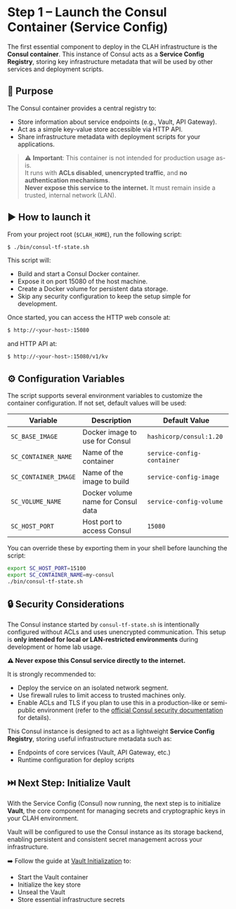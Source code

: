 # Step 1 – Launch the Consul Container (Service Config)

The first essential component to deploy in the CLAH infrastructure is the **Consul container**. This instance of Consul acts as a **Service Config Registry**, storing key infrastructure metadata that will be used by other services and deployment scripts.

## 🧩 Purpose

The Consul container provides a central registry to:

- Store information about service endpoints (e.g., Vault, API Gateway).
- Act as a simple key-value store accessible via HTTP API.
- Share infrastructure metadata with deployment scripts for your applications.

> ⚠️ **Important**: This container is not intended for production usage as-is.  
> It runs with **ACLs disabled**, **unencrypted traffic**, and **no authentication mechanisms**.  
> **Never expose this service to the internet.** It must remain inside a trusted, internal network (LAN).

## ▶️ How to launch it

From your project root (`$CLAH_HOME`), run the following script:

```bash title="bash"
$ ./bin/consul-tf-state.sh
```

This script will:

- Build and start a Consul Docker container.
- Expose it on port 15080 of the host machine.
- Create a Docker volume for persistent data storage.
- Skip any security configuration to keep the setup simple for development.

Once started, you can access the HTTP web console at:

```bash title="bash"
$ http://<your-host>:15080
```

and HTTP API at:
```bash title="bash"
$ http://<your-host>:15080/v1/kv
```

## ⚙️ Configuration Variables

The script supports several environment variables to customize the container configuration. If not set, default values will be used:

| Variable             | Description                               | Default Value                  |
|----------------------|-------------------------------------------|--------------------------------|
| `SC_BASE_IMAGE`      | Docker image to use for Consul            | `hashicorp/consul:1.20`        |
| `SC_CONTAINER_NAME`  | Name of the container                     | `service-config-container`     |
| `SC_CONTAINER_IMAGE` | Name of the image to build                | `service-config-image`         |
| `SC_VOLUME_NAME`     | Docker volume name for Consul data        | `service-config-volume`        |
| `SC_HOST_PORT`       | Host port to access Consul                | `15080`                        |

You can override these by exporting them in your shell before launching the script:

```bash title="bash"
export SC_HOST_PORT=15100
export SC_CONTAINER_NAME=my-consul
./bin/consul-tf-state.sh
```

## 🔒 Security Considerations

The Consul instance started by `consul-tf-state.sh` is intentionally configured without ACLs and uses unencrypted communication. This setup is **only intended for local or LAN-restricted environments** during development or home lab usage.

**⚠️ Never expose this Consul service directly to the internet.**

It is strongly recommended to:

- Deploy the service on an isolated network segment.
- Use firewall rules to limit access to trusted machines only.
- Enable ACLs and TLS if you plan to use this in a production-like or semi-public environment (refer to the [official Consul security documentation](https://developer.hashicorp.com/consul/docs/security) for details).

This Consul instance is designed to act as a lightweight **Service Config Registry**, storing useful infrastructure metadata such as:

- Endpoints of core services (Vault, API Gateway, etc.)
- Runtime configuration for deploy scripts

## ⏭️ Next Step: Initialize Vault

With the Service Config (Consul) now running, the next step is to initialize **Vault**, the core component for managing secrets and cryptographic keys in your CLAH environment.

Vault will be configured to use the Consul instance as its storage backend, enabling persistent and consistent secret management across your infrastructure.

➡️ Follow the guide at [Vault Initialization](vault.md) to:

- Start the Vault container
- Initialize the key store
- Unseal the Vault
- Store essential infrastructure secrets

